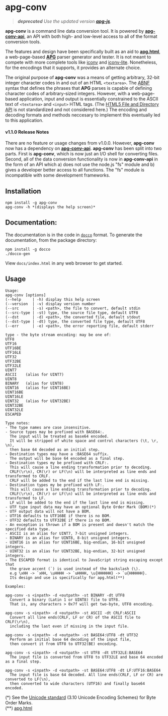 # apg-conv

> _**deprecated** Use the updated version [**apg-js**](https://github.com/ldthomas/apg-js)._

**apg-conv** is a command line data conversion tool.
It is powered by [**apg-conv-api**](https://github.com/ldthomas/apg-conv-api),
an API with both high- and low-level access to all of the format conversion tools.

The features and design have been specifically built as an aid to [**apg.html**](https://github.com/ldthomas/apg-js2), a web-page-based [**APG**](https://github.com/ldthomas/apg-js2) parser generator and tester. It is not meant to compete with more complete tools like [iconv](https://www.npmjs.com/package/iconv) and [iconv-lite](https://www.npmjs.com/package/iconv-lite). Nonetheless, for the encodings that it supports, it provides an alternate choice.

The original purpose of **apg-conv** was a means of getting arbitrary, 32-bit integer character codes in and out of an HTML `<textarea>`. The [ABNF](https://tools.ietf.org/html/rfc5234) syntax that defines the phrases that **APG** parses is capable of defining character codes of arbitrary-sized integers. However, with a web-page-based application, input and output is essentially constrained to the ASCII text of `<textarea>` and `<input>` HTML tags. (The [HTML5 File and Directory API](https://wicg.github.io/entries-api/) is not standardized and not considered here.) The encoding and decoding formats and methods neccesary to implement this eventually led to this application.

#### v1.1.0 Release Notes

There are no feature or usage changes from v1.0.0.
However, **apg-conv** now has a dependency on [**apg-conv-api**](https://github.com/ldthomas/apg-conv-api).
**apg-conv** has been split into two parts. First is **apg-conv**, which is now just an I/O shell for converting files.
Second, all of the data conversion functionality is now in **apg-conv-api**
in the form of an API which a) does not use the node.js "fs" module and b) gives a developer better access to all functions.
The "fs" module is incompatible with some development frameworks.

## Installation

```
npm install -g apg-conv
apg-conv -h *(displays the help screen)*
```

## Documentation:

The documentation is in the code in [`docco`](https://jashkenas.github.io/docco/) format.
To generate the documentation, from the package directory:

```
npm install -g docco
./docco-gen
```

View `docs/index.html` in any web browser to get started.

## Usage

```
Usage:
apg-conv [options]
(--help     | -h) display this help screen
(--version  | -v) display version number
(--src      | -s) <path>, the file to convert, default stdin
(--src-type | -st) type, the source file type, default UTF8
(--dst      | -d) <path>, the converted file, default stdout
(--dst-type | -dt) type, the converted file type, default UTF8
(--err      | -e) <path>, the error reporting file, default stderr

type - the byte stream encoding: may be one of:
UTF8
UTF16
UTF16BE
UTF16LE
UTF32
UTF32BE
UTF32LE
UINT7
ASCII    (alias for UINT7)
UINT8
BINARY   (alias for UINT8)
UINT16   (alias for UINT16BE)
UINT16BE
UINT16LE
UINT32   (alias for UINT32BE)
UINT32BE
UINT32LE
ESCAPED

Type notes:
- The type names are case insensitive.
- Source types may be prefixed with BASE64:.
  The input will be treated as base64 encoded.
  It will be stripped of white space and control characters (\t, \r, \n),
  then base 64 decoded as an initial step.
- Destination types may have a :BASE64 suffix.
  The output will be base 64 encoded as a final step.
- Destination types my be prefixed with CRLF:.
  This will cause a line ending transformation prior to decoding.
  CRLF(\r\n), CR(\r) or LF(\n) will be interpreted as line ends and transformed to CRLF.
  CRLF will be added to the end if the last line end is missing.
- Destination types my be prefixed with LF:.
  This will cause a line ending transformation prior to decoding.
  CRLF(\r\n), CR(\r) or LF(\n) will be interpreted as line ends and transformed to LF.
  LF will be added to the end if the last line end is missing.
- UTF type input data may have an optional Byte Order Mark (BOM)(*)
- UTF output data will not have a BOM.
- UTF16 defaults to UTF16BE if there is no BOM.
- UTF32 defaults to UTF32BE if there is no BOM.
- An exception is thrown if a BOM is present and doesn't match the specified data type.
- ASCII is an alias for UINT7, 7-bit unsigned integers.
- BINARY is an alias for UINT8, 8-bit unsigned integers.
- UINT16 is an alias for UINT16BE, big-endian, 16-bit unsigned integers.
- UINT32 is an alias for UINT32BE, big-endian, 32-bit unsigned integers.
- The ESCAPED format is identical to JavaScript string escaping except that
  the grave accent (`) is used instead of the backslash (\).
  e.g \xHH -> `xHH, \uHHHH -> `uHHHH, \u{HHHHHH} -> `u{HHHHHH}.
  Its design and use is specifically for apg.html(**)

Examples:

apg-conv -s <inpath> -d <outpath> -st BINARY -dt UTF8
  Convert a binary (Latin 1 or UINT8) file to UTF8.
  That is, any characters > 0x7f will get two-byte, UTF8 encoding.

apg-conv -s <inpath> -d <outpath> -st ASCII -dt CRLF:ASCII
  Convert all line ends(CRLF, LF or CR) of the ASCII file to CRLF(\r\n),
  including the last even if missing in the input file.

apg-conv -s <inpath> -d <outpath> -st BASE64:UTF8 -dt UTF32
  Perform an initial base 64 decoding of the input file,
  then convert it from UTF8 to UTF32(BE) encoding.

apg-conv -s <inpath> -d <outpath> -st UTF8 -dt UTF32LE:BASE64
  The input file is converted from UTF8 to UTF32LE and base 64 encoded as a final step.

apg-conv -s <inpath> -d <outpath> -st BASE64:UTF8 -dt LF:UTF16:BASE64
  The input file is base 64 decoded. All line ends(CRLF, LF or CR) are converted to LF(\n),
  then converted to wide characters (UTF16) and finally base64 encoded.
```

(\*) See the [Unicode standard](http://www.unicode.org/versions/Unicode9.0.0/ch03.pdf) (3.10 Unicode Encoding Schemes) for Byte Order Marks.<br />
(\*\*) [apg.html](https://github.com/ldthomas/apg-html)
